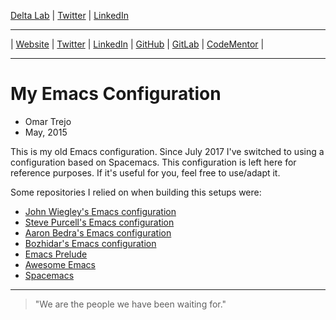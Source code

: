 
[Delta Lab](https://links.deltalab.ai/website) | [Twitter](https://links.deltalab.ai/twitter) | [LinkedIn](https://links.deltalab.ai/linkedin)

---

| [Website](http://links.otrenav.com/website) | [Twitter](http://links.otrenav.com/twitter) | [LinkedIn](http://links.otrenav.com/linkedin) | [GitHub](http://links.otrenav.com/github) | [GitLab](http://links.otrenav.com/gitlab) | [CodeMentor](http://links.otrenav.com/codementor) |

---

# My Emacs Configuration

- Omar Trejo
- May, 2015

This is my old Emacs configuration. Since July 2017 I've switched to using a
configuration based on Spacemacs. This configuration is left here for reference
purposes. If it's useful for you, feel free to use/adapt it.

Some repositories I relied on when building this setups were:

- [John Wiegley's Emacs configuration](https://github.com/jwiegley/dot-emacs)
- [Steve Purcell's Emacs configuration](https://github.com/purcell/emacs.d)
- [Aaron Bedra's Emacs configuration](http://aaronbedra.com/emacs.d/)
- [Bozhidar's Emacs configuration](https://github.com/bbatsov/emacs.d)
- [Emacs Prelude](https://github.com/bbatsov/prelude)
- [Awesome Emacs](https://github.com/emacs-tw/awesome-emacs)
- [Spacemacs](https://github.com/syl20bnr/spacemacs)

---

> "We are the people we have been waiting for."


